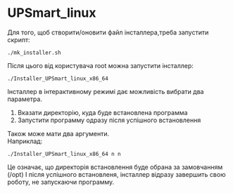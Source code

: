 # UPSmart_linux
Для того, щоб створити/оновити файл інсталлера,треба запустити скрипт:
```
./mk_installer.sh
```
Після цього від користувача root можна запустити інсталлер:
```
./Installer_UPSmart_linux_x86_64
```
Інсталлер в інтерактивному режимі дає можливість вибрати два параметра.
1. Вказати директорію, куда буде встановлена программа
2. Запустити программу одразу після успішного встановлення

Також може мати два аргументи.\
Наприклад:
```
./Installer_UPSmart_linux_x86_64 n n
```
Це означає, що директорія встановлення буде обрана за замовчанням (/opt)
І після успішного встановленя, інсталлер відразу завершить свою роботу, не запускаючи программу.
